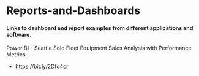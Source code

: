# Reports-and-Dashboards

#### Links to dashboard and report examples from different applications and software. 

Power BI - Seattle Sold Fleet Equipment Sales Analysis with Performance Metrics:
* <https://bit.ly/2Dfo4cr>
